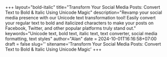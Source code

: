 +++
layout="bold-italic"
title="Transform Your Social Media Posts: Convert Text to Bold & Italic Using Unicode Magic"
description="Revamp your social media presence with our Unicode text transformation tool! Easily convert your regular text to bold and italicized characters to make your posts on Facebook, Twitter, and other popular platforms truly stand out."
keywords="Unicode text, bold text, italic text, text converter, social media formatting, text styles"
author="Alan"
date = 2024-10-01T16:16:58+07:00
draft = false
slug=''
sitename='Transform Your Social Media Posts: Convert Text to Bold & Italic Using Unicode Magic'
+++